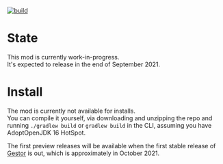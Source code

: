[![build](https://github.com/RedGrapefruit09/MythicalTowers/actions/workflows/build.yml/badge.svg)](https://github.com/RedGrapefruit09/MythicalTowers/actions/workflows/build.yml)

# State

This mod is currently work-in-progress.  
It's expected to release in the end of September 2021.

# Install

The mod is currently not available for installs.\
You can compile it yourself, via downloading and unzipping the repo and running `./gradlew build` or `gradlew build` in the CLI, assuming you have AdoptOpenJDK 16 HotSpot.

The first preview releases will be available when the first stable release of [Gestor](https://github.com/GestorMC/Gestor) is out, which is approximately in October 2021.
